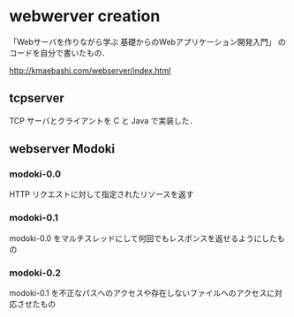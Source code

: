 # webwerver creation

「Webサーバを作りながら学ぶ 基礎からのWebアプリケーション開発入門」
のコードを自分で書いたもの．

http://kmaebashi.com/webserver/index.html

## tcpserver
TCP サーバとクライアントを C と Java で実装した．

## webserver Modoki
### modoki-0.0
HTTP リクエストに対して指定されたリソースを返す
### modoki-0.1
modoki-0.0 をマルチスレッドにして何回でもレスポンスを返せるようにしたもの
### modoki-0.2
modoki-0.1 を不正なパスへのアクセスや存在しないファイルへのアクセスに対応させたもの